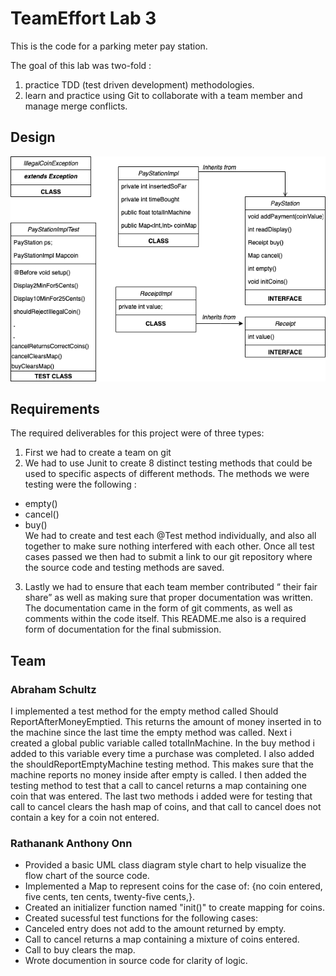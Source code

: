 # TeamEffort Lab 3
This is the code for a parking meter pay station.

The goal of this lab was two-fold :
1. practice TDD (test driven development) methodologies.
2. learn and practice using Git to collaborate with a team member and manage 
merge conflicts. 
## Design
![UML Diagram](https://github.com/3296Spring2020/paystation-02-onn-schultz-teameffort/raw/master/FlowDiagram.png)

## Requirements
The required deliverables for this project were of three types:
1. First we had to create a team on git
2. We had to use Junit to create 8 distinct testing methods that could be used to specific aspects of different methods.  The methods we were testing were the following :
- empty()
- cancel()
- buy() <br/>
We had to create and test each @Test method individually, and also all together to make sure nothing interfered with each other.
Once all test cases passed we then had to submit a link to our git repository where the source code and testing methods are saved.
3. Lastly we had to ensure that each team member contributed “ their fair share” as well as making sure that proper documentation was written. The documentation came in the form of git comments, as well as comments within the code itself.  This README.me also is a required form of documentation for the final submission. 

## Team

### Abraham Schultz
I implemented a test method for the empty method called Should ReportAfterMoneyEmptied.
This returns the amount of money inserted in to the machine since the last time the empty method was called.
Next i created a global public variable called totalInMachine. In the buy method i added to this variable every time a purchase was completed.
I also added the shouldReportEmptyMachine testing method. This makes sure that the machine reports no money inside after empty is called.
I then added the testing method to test that a call to cancel returns a map containing one coin that was entered. The last two methods i added were for testing that call to cancel clears the hash map of coins, and that call to cancel does not contain a key for a coin not entered.

### Rathanank Anthony Onn

- Provided a basic UML class diagram style chart to help visualize the flow chart of the source code.
- Implemented a Map to represent coins for the case of: {no coin entered, five cents, ten cents, twenty-five cents,}.
- Created an initializer function named "init()" to create mapping for coins.
- Created sucessful test functions for the following cases: 
- Canceled entry does not add to the amount returned by empty.
- Call to cancel returns a map containing a mixture of coins entered. 
- Call to buy clears the map.
- Wrote documention in source code for clarity of logic.    



